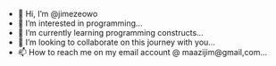 - 👋 Hi, I’m @jimezeowo
- 👀 I’m interested in programming...
- 🌱 I’m currently learning programming constructs...
- 💞️ I’m looking to collaborate on this journey with you...
- 📫 How to reach me on my email account @ maazijim@gmail,com...

<!---
jimezeowo/jimezeowo is a ✨ special ✨ repository because its `README.md` (this file) appears on your GitHub profile.
You can click the Preview link to take a look at your changes.
--->
